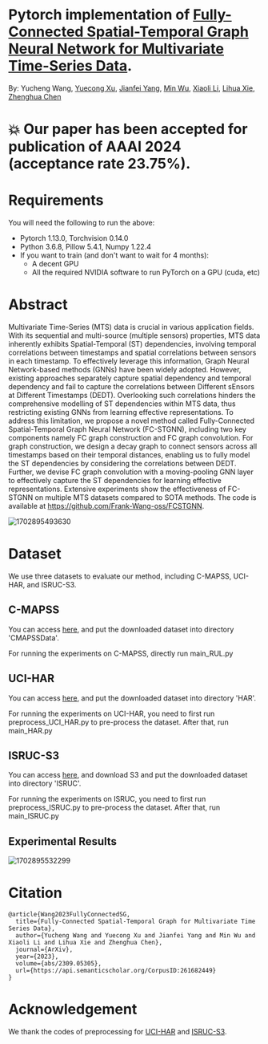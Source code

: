 # Pytorch implementation of [Fully-Connected Spatial-Temporal Graph Neural Network for Multivariate Time-Series Data](https://arxiv.org/pdf/2309.05305.pdf). 

By: Yucheng Wang, [Yuecong Xu](https://xuyu0010.github.io/), [Jianfei Yang](https://marsyang.site/), [Min Wu](https://sites.google.com/site/wumincf/), [Xiaoli Li](https://personal.ntu.edu.sg/xlli/), [Lihua Xie](https://personal.ntu.edu.sg/elhxie/), [Zhenghua Chen](https://zhenghuantu.github.io/)

# :boom: Our paper has been accepted for publication of AAAI 2024 (acceptance rate 23.75%).

# Requirements

You will need the following to run the above:
- Pytorch 1.13.0, Torchvision 0.14.0
- Python 3.6.8, Pillow 5.4.1, Numpy 1.22.4
- If you want to train (and don't want to wait for 4 months):
  - A decent GPU
  - All the required NVIDIA software to run PyTorch on a GPU (cuda, etc)

# Abstract

Multivariate Time-Series (MTS) data is crucial in various application fields. With its sequential and multi-source (multiple sensors) properties, MTS data inherently exhibits Spatial-Temporal (ST) dependencies, involving temporal correlations between timestamps and spatial correlations between sensors in each timestamp. To effectively leverage this information, Graph Neural Network-based methods (GNNs) have been widely adopted. However, existing approaches separately capture spatial dependency and temporal dependency and fail to capture the correlations between Different sEnsors at Different Timestamps (DEDT). Overlooking such correlations hinders the comprehensive modelling of ST dependencies within MTS data, thus restricting existing GNNs from learning effective representations. To address this limitation, we propose a novel method called Fully-Connected Spatial-Temporal Graph Neural Network (FC-STGNN), including two key components namely FC graph construction and FC graph convolution. For graph construction, we design a decay graph to connect sensors across all timestamps based on their temporal distances, enabling us to fully model the ST dependencies by considering the correlations between DEDT. Further, we devise FC graph convolution with a moving-pooling GNN layer to effectively capture the ST dependencies for learning effective representations. Extensive experiments show the effectiveness of FC-STGNN on multiple MTS datasets compared to SOTA methods. The code is available at https://github.com/Frank-Wang-oss/FCSTGNN.

![1702895493630](https://github.com/Frank-Wang-oss/FCSTGNN/assets/73806631/7e03095b-b954-43d4-94e0-3b0434db5e2f)

# Dataset

We use three datasets to evaluate our method, including C-MAPSS, UCI-HAR, and ISRUC-S3.

## C-MAPSS

You can access [here](https://ti.arc.nasa.gov/tech/dash/groups/pcoe/prognostic-data-repository/), and put the downloaded dataset into directory 'CMAPSSData'.

For running the experiments on C-MAPSS, directly run main_RUL.py

## UCI-HAR

You can access [here](https://archive.ics.uci.edu/ml/datasets/Human+Activity+Recognition+Using+Smartphones), and put the downloaded dataset into directory 'HAR'.

For running the experiments on UCI-HAR, you need to first run preprocess_UCI_HAR.py to pre-process the dataset. After that, run main_HAR.py

## ISRUC-S3
 
You can access [here](https://sleeptight.isr.uc.pt/), and download S3 and put the downloaded dataset into directory 'ISRUC'.

For running the experiments on ISRUC, you need to first run preprocess_ISRUC.py to pre-process the dataset. After that, run main_ISRUC.py

## Experimental Results

![1702895532299](https://github.com/Frank-Wang-oss/FCSTGNN/assets/73806631/737ab9da-2eab-4f32-8126-b3f237d0bc53)

# Citation

```
@article{Wang2023FullyConnectedSG,
  title={Fully-Connected Spatial-Temporal Graph for Multivariate Time Series Data},
  author={Yucheng Wang and Yuecong Xu and Jianfei Yang and Min Wu and Xiaoli Li and Lihua Xie and Zhenghua Chen},
  journal={ArXiv},
  year={2023},
  volume={abs/2309.05305},
  url={https://api.semanticscholar.org/CorpusID:261682449}
}
```

# Acknowledgement

We thank the codes of preprocessing for [UCI-HAR](https://github.com/emadeldeen24/TS-TCC) and [ISRUC-S3](https://github.com/ziyujia/MSTGCN).
